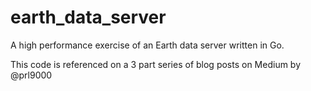 # earth_data_server
A high performance exercise of an Earth data server written in Go.

This code is referenced on a 3 part series of blog posts on Medium by @prl9000
